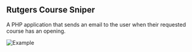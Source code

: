 ## Rutgers Course Sniper
A PHP application that sends an email to the user when their requested course has an opening.

![Example](https://i.imgur.com/2KTwPjU.png)
